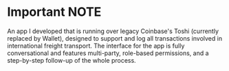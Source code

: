 # **Important NOTE**
An app I developed that is running over legacy Coinbase's Toshi (currently replaced by Wallet), designed to support and log all transactions involved in international freight transport. The interface for the app is fully conversational and features multi-party, role-based permissions, and a step-by-step follow-up of the whole process.

